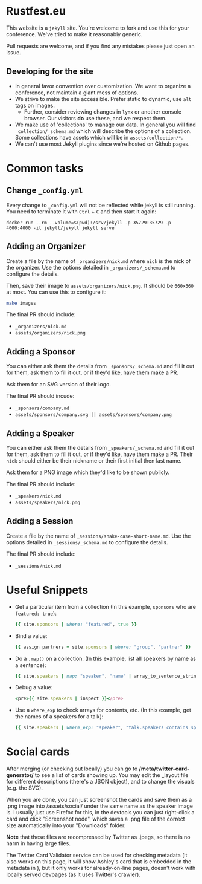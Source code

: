 # Rustfest.eu

This website is a `jekyll` site. You're welcome to fork and use this for your conference. We've tried to make it reasonably generic.

Pull requests are welcome, and if you find any mistakes please just open an issue.

## Developing for the site

* In general favor convention over customization. We want to organize a conference, not maintain a giant mess of options.
* We strive to make the site accessible. Prefer static to dynamic, use `alt` tags on images.
    + Further, consider reviewing changes in `lynx` or another console browser. Our visitors **do** use these, and we respect them.
* We make use of 'collections' to manage our data. In general you will find `_collection/_schema.md` which will describe the options of a collection. Some collections have assets which will be in `assets/collection/*`.
* We can't use most Jekyll plugins since we're hosted on Github pages.

# Common tasks

## Change `_config.yml`

Every change to `_config.yml` will not be reflected while jekyll is still running.
You need to terminate it with `Ctrl` + `C` and then start it again:

```
docker run --rm --volume=$(pwd):/srv/jekyll -p 35729:35729 -p 4000:4000 -it jekyll/jekyll jekyll serve
```

## Adding an Organizer

Create a file by the name of `_organizers/nick.md` where `nick` is the nick of the organizer. Use the options detailed in `_organizers/_schema.md` to configure the details.

Then, save their image to `assets/organizers/nick.png`. It should be `660x660` at most. You can use this to configure it:

```bash
make images
```

The final PR should include:

* `_organizers/nick.md`
* `assets/organizers/nick.png`

## Adding a Sponsor

You can either ask them the details from `_sponsors/_schema.md` and fill it out for them, ask them to fill it out, or if they'd like, have them make a PR.

Ask them for an SVG version of their logo.

The final PR should incude:

* `_sponsors/company.md`
* `assets/sponsors/company.svg || assets/sponsors/company.png`

## Adding a Speaker

You can either ask them the details from `_speakers/_schema.md` and fill it out for them, ask them to fill it out, or if they'd like, have them make a PR. Their `nick` should either be their nickname or their first initial then last name.

Ask them for a PNG image which they'd like to be shown publicly.

The final PR should include:

* `_speakers/nick.md`
* `assets/speakers/nick.png`

## Adding a Session

Create a file by the name of `_sessions/snake-case-short-name.md`. Use the options detailed in `_sessions/_schema.md` to configure the details.

The final PR should include:

* `_sessions/nick.md`

# Useful Snippets

* Get a particular item from a collection (In this example, `sponsors` who are `featured: true`):
  ```ruby
  {{ site.sponsors | where: "featured", true }}
  ```
* Bind a value:
  ```ruby
  {{ assign partners = site.sponsors | where: "group", "partner" }}
  ```
* Do a `.map()` on a collection. (In this example, list all speakers by name as a sentence):
  ```ruby
  {{ site.speakers | map: "speaker", "name" | array_to_sentence_string }}
  ```
* Debug a value:
  ```ruby
  <pre>{{ site.speakers | inspect }}</pre>
  ```
* Use a `where_exp` to check arrays for contents, etc. (In this example, get the names of a speakers for a talk):
  ```ruby
  {{ site.speakers | where_exp: "speaker", "talk.speakers contains speaker.slug" | map "speaker", "name" }}
  ```

# Social cards

After merging (or checking out locally) you can go to **<url>/meta/twitter-card-generator/** to see a list of cards showing up. You may edit the _layout file for different descriptions (there's a JSON object), and to change the visuals (e.g. the SVG). 

When you are done, you can just screenshot the cards and save them as a .png image into /assets/social/ under the same name as the speaker image is. I usually just use Firefox for this, in the devtools you can just right-click a card and click "Screenshot node", which saves a .png file of the correct size automatically into your "Downloads" folder.

**Note** that these files are recompressed by Twitter as .jpegs, so there is no harm in having large files.

The Twitter Card Validator service can be used for checking metadata (it also works on this page, it will show Ashley's card that is embedded in the metadata in <head>), but it only works for already-on-line pages, doesn't work with locally served devpages (as it uses Twitter's crawler). 
